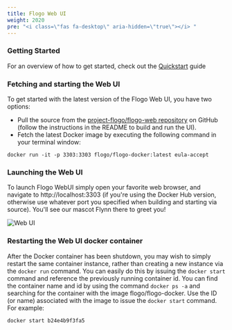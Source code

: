 ```yaml
---
title: Flogo Web UI
weight: 2020
pre: "<i class=\"fas fa-desktop\" aria-hidden=\"true\"></i> "
---
```


### Getting Started
For an overview of how to get started, check out the [Quickstart](../quickstart) guide

### Fetching and starting the Web UI
To get started with the latest version of the Flogo Web UI, you have two options:

* Pull the source from the [project-flogo/flogo-web repository](https://github.com/project-flogo/flogo-web) on GitHub (follow the instructions in the README to build and run the UI).
* Fetch the latest Docker image by executing the following command in your terminal window:

```docker run -it -p 3303:3303 flogo/flogo-docker:latest eula-accept```

### Launching the Web UI
To launch Flogo WebUI simply open your favorite web browser, and navigate to http://localhost:3303 (if you're using the Docker Hub version, otherwise use whatever port you specified when building and starting via source). You'll see our mascot Flynn there to greet you!

![Web UI](../../images/labs/helloworld/step1b.png)


### Restarting the Web UI docker container
After the Docker container has been shutdown, you may wish to simply restart the same container instance, rather than creating a new instance via the `docker run` command. You can easily do this by issuing the `docker start` command and reference the previously running container id. You can find the container name and id by using the command `docker ps -a` and searching for the container with the image flogo/flogo-docker. Use the ID (or name) associated with the image to issue the `docker start` command. For example:

```docker start b24e4b9f3fa5```
